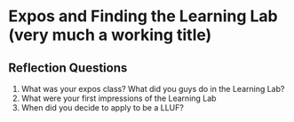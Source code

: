 # Expos and Finding the Learning Lab (very much a working title)

## Reflection Questions
1. What was your expos class? What did you guys do in the Learning Lab? 
2. What were your first impressions of the Learning Lab
3. When did you decide to apply to be a LLUF? 
